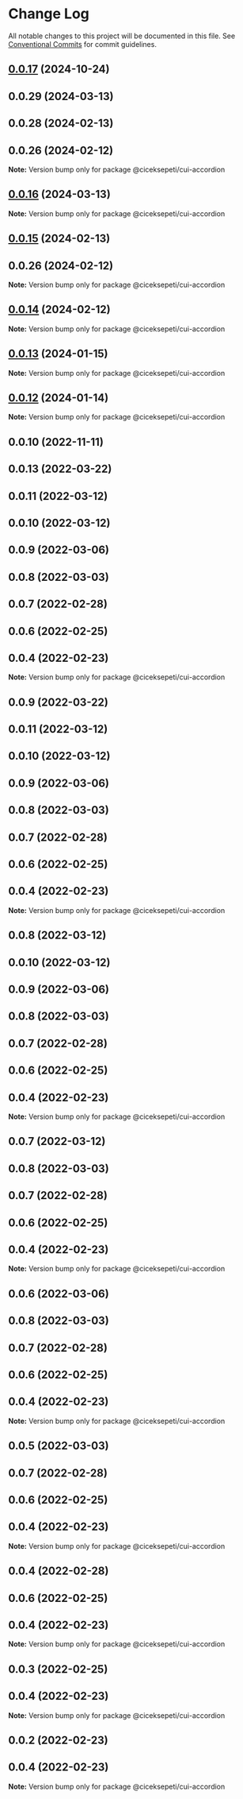 # Change Log

All notable changes to this project will be documented in this file.
See [Conventional Commits](https://conventionalcommits.org) for commit guidelines.

## [0.0.17](https://github.com/ciceksepetitech/cactus-ui/compare/@ciceksepeti/cui-accordion@0.0.11...@ciceksepeti/cui-accordion@0.0.17) (2024-10-24)



## 0.0.29 (2024-03-13)



## 0.0.28 (2024-02-13)



## 0.0.26 (2024-02-12)

**Note:** Version bump only for package @ciceksepeti/cui-accordion





## [0.0.16](https://github.com/ciceksepetitech/cactus-ui/compare/@ciceksepeti/cui-accordion@0.0.11...@ciceksepeti/cui-accordion@0.0.16) (2024-03-13)

**Note:** Version bump only for package @ciceksepeti/cui-accordion





## [0.0.15](https://github.com/ciceksepetitech/cactus-ui/compare/@ciceksepeti/cui-accordion@0.0.11...@ciceksepeti/cui-accordion@0.0.15) (2024-02-13)



## 0.0.26 (2024-02-12)

**Note:** Version bump only for package @ciceksepeti/cui-accordion





## [0.0.14](https://github.com/ciceksepetitech/cactus-ui/compare/@ciceksepeti/cui-accordion@0.0.11...@ciceksepeti/cui-accordion@0.0.14) (2024-02-12)

**Note:** Version bump only for package @ciceksepeti/cui-accordion





## [0.0.13](https://github.com/ciceksepetitech/cactus-ui/compare/@ciceksepeti/cui-accordion@0.0.11...@ciceksepeti/cui-accordion@0.0.13) (2024-01-15)

**Note:** Version bump only for package @ciceksepeti/cui-accordion





## [0.0.12](https://github.com/ciceksepetitech/cactus-ui/compare/@ciceksepeti/cui-accordion@0.0.11...@ciceksepeti/cui-accordion@0.0.12) (2024-01-14)

**Note:** Version bump only for package @ciceksepeti/cui-accordion





## 0.0.10 (2022-11-11)



## 0.0.13 (2022-03-22)



## 0.0.11 (2022-03-12)



## 0.0.10 (2022-03-12)



## 0.0.9 (2022-03-06)



## 0.0.8 (2022-03-03)



## 0.0.7 (2022-02-28)



## 0.0.6 (2022-02-25)



## 0.0.4 (2022-02-23)

**Note:** Version bump only for package @ciceksepeti/cui-accordion





## 0.0.9 (2022-03-22)



## 0.0.11 (2022-03-12)



## 0.0.10 (2022-03-12)



## 0.0.9 (2022-03-06)



## 0.0.8 (2022-03-03)



## 0.0.7 (2022-02-28)



## 0.0.6 (2022-02-25)



## 0.0.4 (2022-02-23)

**Note:** Version bump only for package @ciceksepeti/cui-accordion





## 0.0.8 (2022-03-12)



## 0.0.10 (2022-03-12)



## 0.0.9 (2022-03-06)



## 0.0.8 (2022-03-03)



## 0.0.7 (2022-02-28)



## 0.0.6 (2022-02-25)



## 0.0.4 (2022-02-23)

**Note:** Version bump only for package @ciceksepeti/cui-accordion





## 0.0.7 (2022-03-12)



## 0.0.8 (2022-03-03)



## 0.0.7 (2022-02-28)



## 0.0.6 (2022-02-25)



## 0.0.4 (2022-02-23)

**Note:** Version bump only for package @ciceksepeti/cui-accordion





## 0.0.6 (2022-03-06)



## 0.0.8 (2022-03-03)



## 0.0.7 (2022-02-28)



## 0.0.6 (2022-02-25)



## 0.0.4 (2022-02-23)

**Note:** Version bump only for package @ciceksepeti/cui-accordion





## 0.0.5 (2022-03-03)



## 0.0.7 (2022-02-28)



## 0.0.6 (2022-02-25)



## 0.0.4 (2022-02-23)

**Note:** Version bump only for package @ciceksepeti/cui-accordion





## 0.0.4 (2022-02-28)



## 0.0.6 (2022-02-25)



## 0.0.4 (2022-02-23)

**Note:** Version bump only for package @ciceksepeti/cui-accordion





## 0.0.3 (2022-02-25)



## 0.0.4 (2022-02-23)

**Note:** Version bump only for package @ciceksepeti/cui-accordion





## 0.0.2 (2022-02-23)



## 0.0.4 (2022-02-23)

**Note:** Version bump only for package @ciceksepeti/cui-accordion
